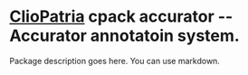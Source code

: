 # [ClioPatria](http://cliopatria.swi-prolog.org) cpack accurator -- Accurator annotatoin system.

Package description goes here.  You can use markdown.
